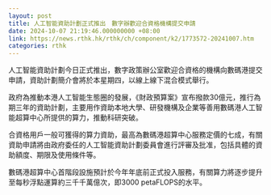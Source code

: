 ```yaml
---
layout: post
title: 人工智能資助計劃正式推出　數字辦歡迎合資格機構提交申請
date: 2024-10-07 21:19:46.000000000 +08:00
link: https://news.rthk.hk/rthk/ch/component/k2/1773572-20241007.htm
categories: rthk
---
```


人工智能資助計劃今日正式推出，數字政策辦公室歡迎合資格的機構向數碼港提交申請，資助計劃簡介會將於本星期四，以線上線下混合模式舉行。

政府為推動本港人工智能生態圈的發展，《財政預算案》宣布撥款30億元，推行為期三年的資助計劃，主要用作資助本地大學、研發機構及企業等善用數碼港人工智能超算中心所提供的算力，推動科研突破。

合資格用戶一般可獲得的算力資助，最高為數碼港超算中心服務定價的七成，有關資助申請將由政府委任的人工智能資助計劃委員會進行評審及批准，包括具體的資助額度、期限及使用條件等。

數碼港超算中心首階段設施預計於今年年底前正式投入服務，有關算力將逐步提升至每秒浮點運算約三千千萬億次，即3000 petaFLOPS的水平。
